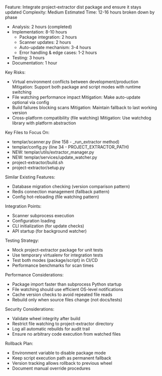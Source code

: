 Feature: Integrate project-extractor dist package and ensure it stays updated
  Complexity: Medium
  Estimated Time: 12-16 hours broken down by phase
  - Analysis: 2 hours (completed)
  - Implementation: 8-10 hours
    - Package integration: 2 hours
    - Scanner updates: 2 hours
    - Auto-update mechanism: 3-4 hours
    - Error handling & edge cases: 1-2 hours
  - Testing: 3 hours
  - Documentation: 1 hour

  Key Risks:
  - Virtual environment conflicts between development/production
  Mitigation: Support both package and script modes with runtime switching
  - File watching performance impact
  Mitigation: Make auto-update optional via config
  - Build failures blocking scans
  Mitigation: Maintain fallback to last working version
  - Cross-platform compatibility (file watching)
  Mitigation: Use watchdog library with platform abstraction

  Key Files to Focus On:
  - templar/scanner.py (line 158 - _run_extractor method)
  - templar/config.py (line 34 - PROJECT_EXTRACTOR_PATH)
  - NEW: templar/utils/extractor_manager.py
  - NEW: templar/services/update_watcher.py
  - project-extractor/build.sh
  - project-extractor/setup.py

  Similar Existing Features:
  - Database migration checking (version comparison pattern)
  - Redis connection management (fallback pattern)
  - Config hot-reloading (file watching pattern)

  Integration Points:
  - Scanner subprocess execution
  - Configuration loading
  - CLI initialization (for update checks)
  - API startup (for background watcher)

  Testing Strategy:
  - Mock project-extractor package for unit tests
  - Use temporary virtualenv for integration tests
  - Test both modes (package/script) in CI/CD
  - Performance benchmarks for scan times

  Performance Considerations:
  - Package import faster than subprocess Python startup
  - File watching should use efficient OS-level notifications
  - Cache version checks to avoid repeated file reads
  - Rebuild only when source files change (not docs/tests)

  Security Considerations:
  - Validate wheel integrity after build
  - Restrict file watching to project-extractor directory
  - Log all automatic rebuilds for audit trail
  - Ensure no arbitrary code execution from watched files

  Rollback Plan:
  - Environment variable to disable package mode
  - Keep script execution path as permanent fallback
  - Version tracking allows rollback to previous wheel
  - Document manual override procedures